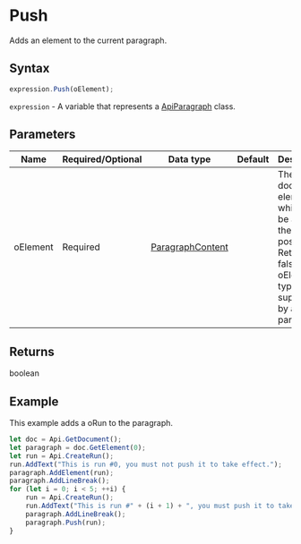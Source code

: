 # Push

Adds an element to the current paragraph.

## Syntax

```javascript
expression.Push(oElement);
```

`expression` - A variable that represents a [ApiParagraph](../ApiParagraph.md) class.

## Parameters

| **Name** | **Required/Optional** | **Data type** | **Default** | **Description** |
| ------------- | ------------- | ------------- | ------------- | ------------- |
| oElement | Required | [ParagraphContent](../../Enumeration/ParagraphContent.md) |  | The document element which will be added at the current position. Returns false if the oElement type is not supported by a paragraph. |

## Returns

boolean

## Example

This example adds a oRun to the paragraph.

```javascript editor-docx
let doc = Api.GetDocument();
let paragraph = doc.GetElement(0);
let run = Api.CreateRun();
run.AddText("This is run #0, you must not push it to take effect.");
paragraph.AddElement(run);
paragraph.AddLineBreak();
for (let i = 0; i < 5; ++i) {
	run = Api.CreateRun();
	run.AddText("This is run #" + (i + 1) + ", you must push it to take effect.");
	paragraph.AddLineBreak();
	paragraph.Push(run);
}
```
